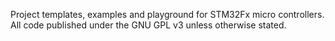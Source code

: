 Project templates, examples and playground for STM32Fx micro controllers.
All code published under the GNU GPL v3 unless otherwise stated.

